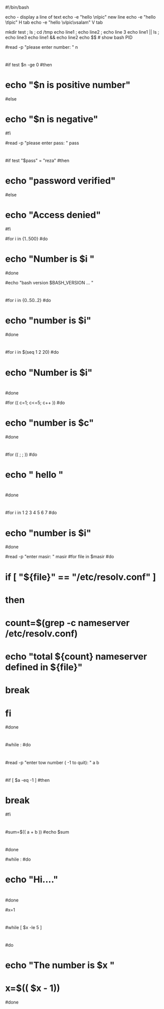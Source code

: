 #!/bin/bash

echo - display a line of text
echo -e "hello \nlpic"  new line
echo -e "hello \tlpic"   H tab
echo -e "hello \vlpic\vsalam" V tab


mkdir test ; ls ; cd /tmp
echo line1 ; echo line2 ; echo line 3
echo line1 || ls ; echo line3
echo line1 && echo line2
echo $$ # show bash PID

#read -p "please enter number: " n
#
#if test $n -ge 0
#then
#	echo "$n is positive number"
#else
#	echo "$n is negative"
#fi


#read -p "please enter pass: " pass
#
#if test "$pass" = "reza"
#then
#	echo "password verified"
#else
#	echo "Access denied"
#fi

#for i in {1..500}
#do
#	echo "Number is $i "
#done


#echo "bash version $BASH_VERSION ... "
#
#for i in {0..50..2}
#do
#	echo "number is $i"
#done
#

#for i in $(seq 1 2 20)
#do
#	echo "Number is $i"
#
#done

#for (( c=1; c<=5; c++ ))
#do 
#   echo "number is $c"
#done
#

#for (( ; ; ))
#do
#	echo " hello "
#
#done 
#

#for i in 1 2 3 4 5 6 7 
#do 
#	echo "number is $i"
#done 

#read -p "enter masir: " masir
#for file in $masir
#do
#	if [ "${file}" == "/etc/resolv.conf" ]
#	then
#		count=$(grep -c nameserver /etc/resolv.conf)
#		echo "total ${count} nameserver defined in ${file}"
#		break
#	fi
#done
#
#while :
#do
#
#read -p "enter tow number ( -1 to quit): " a b
#
#if [ $a -eq -1 ]
#then
#	break
#fi
#
#sum=$(( a + b ))
#echo $sum
#
#done


#while :
#do
#	echo "Hi...."
#
#done


#x=1
#
#while [ $x -le 5 ]
#
#do
#	echo "The number is $x "
#	x=$(( $x - 1))
#done
